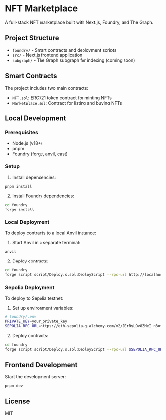 # NFT Marketplace

A full-stack NFT marketplace built with Next.js, Foundry, and The Graph.

## Project Structure

- `foundry/` - Smart contracts and deployment scripts
- `src/` - Next.js frontend application
- `subgraph/` - The Graph subgraph for indexing (coming soon)

## Smart Contracts

The project includes two main contracts:
- `NFT.sol`: ERC721 token contract for minting NFTs
- `Marketplace.sol`: Contract for listing and buying NFTs

## Local Development

### Prerequisites

- Node.js (v18+)
- pnpm
- Foundry (forge, anvil, cast)

### Setup

1. Install dependencies:
```bash
pnpm install
```

2. Install Foundry dependencies:
```bash
cd foundry
forge install
```

### Local Deployment

To deploy contracts to a local Anvil instance:

1. Start Anvil in a separate terminal:
```bash
anvil
```

2. Deploy contracts:
```bash
cd foundry
forge script script/Deploy.s.sol:DeployScript --rpc-url http://localhost:8545 --broadcast --private-key 0xac0974bec39a17e36ba4a6b4d238ff944bacb478cbed5efcae784d7bf4f2ff80
```

### Sepolia Deployment

To deploy to Sepolia testnet:

1. Set up environment variables:
```bash
# foundry/.env
PRIVATE_KEY=your_private_key
SEPOLIA_RPC_URL=https://eth-sepolia.g.alchemy.com/v2/1ErRyLOv8ZMeI_n3otIQH1BJ7pboy16V
```

2. Deploy contracts:
```bash
cd foundry
forge script script/Deploy.s.sol:DeployScript --rpc-url $SEPOLIA_RPC_URL --broadcast --verify
```

## Frontend Development

Start the development server:
```bash
pnpm dev
```

## License

MIT
